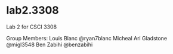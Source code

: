 # lab2.3308
Lab 2 for CSCI 3308

Group Members:
Louis Blanc @ryan7blanc
Micheal Ari Gladstone @migl3548
Ben Zabihi @benzabihi
